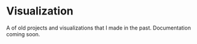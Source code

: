 # Visualization

A of old projects and visualizations that I made in the past. Documentation coming soon.
